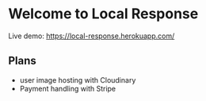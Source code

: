 # Welcome to Local Response
Live demo: https://local-response.herokuapp.com/

## Plans
- user image hosting with Cloudinary
- Payment handling with Stripe
